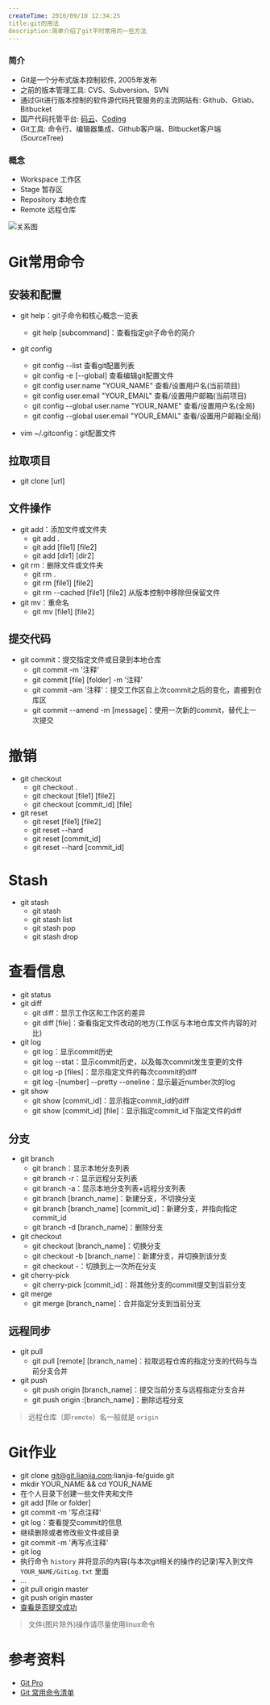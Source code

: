 ```yaml
---
createTime: 2016/09/10 12:34:25
title:git的用法
description:简单介绍了git平时常用的一些方法
---
```


### 简介

* Git是一个分布式版本控制软件, 2005年发布
* 之前的版本管理工具: CVS、Subversion、SVN
* 通过Git进行版本控制的软件源代码托管服务的主流网站有: Github、Gitlab、Bitbucket
* 国产代码托管平台: [码云](https://git.oschina.net/)、[Coding](https://coding.net/)
* Git工具: 命令行、编辑器集成、Github客户端、Bitbucket客户端(SourceTree)


### 概念

* Workspace 工作区
* Stage 暂存区
* Repository 本地仓库
* Remote 远程仓库

![关系图](http://oloqdvms7.bkt.clouddn.com/git.png)


# Git常用命令

## 安装和配置

* git help：git子命令和核心概念一览表
  * git help [subcommand]：查看指定git子命令的简介
* git config
  * git config --list 查看git配置列表
  * git config -e [--global] 查看编辑git配置文件
  * git config user.name "YOUR_NAME" 查看/设置用户名(当前项目)
  * git config user.email "YOUR_EMAIL" 查看/设置用户邮箱(当前项目)
  * git config --global user.name "YOUR_NAME" 查看/设置用户名(全局)
  * git config --global user.email "YOUR_EMAIL" 查看/设置用户邮箱(全局)

* vim ~/.gitconfig：git配置文件

## 拉取项目

* git clone [url]

## 文件操作

* git add：添加文件或文件夹
  * git add .
  * git add [file1] [file2]
  * git add [dir1] [dir2]
* git rm：删除文件或文件夹
  * git rm .
  * git rm [file1] [file2]
  * git rm --cached [file1] [file2] 从版本控制中移除但保留文件
* git mv：重命名
  * git mv [file1] [file2]

## 提交代码

* git commit：提交指定文件或目录到本地仓库
  * git commit -m '注释'
  * git commit [file] [folder] -m '注释'
  * git commit -am '注释'：提交工作区自上次commit之后的变化，直接到仓库区
  * git commit --amend -m [message]：使用一次新的commit，替代上一次提交

# 撤销

* git checkout
  * git checkout .
  * git checkout [file1] [file2]
  * git checkout [commit_id] [file]
* git reset
  * git reset [file1] [file2]
  * git reset --hard
  * git reset [commit_id]
  * git reset --hard [commit_id]

# Stash

* git stash
  * git stash
  * git stash list
  * git stash pop
  * git stash drop

# 查看信息

* git status
* git diff
  * git diff：显示工作区和工作区的差异
  * git diff [file]：查看指定文件改动的地方(工作区与本地仓库文件内容的对比)
* git log
  * git log：显示commit历史
  * git log --stat：显示commit历史，以及每次commit发生变更的文件
  * git log -p [files]：显示指定文件的每次commit的diff
  * git log -[number] --pretty --oneline：显示最近number次的log
* git show
  * git show [commit_id]：显示指定commit_id的diff
  * git show [commit_id] [file]：显示指定commit_id下指定文件的diff

## 分支

* git branch
  * git branch：显示本地分支列表
  * git branch -r：显示远程分支列表
  * git branch -a：显示本地分支列表+远程分支列表
  * git branch [branch_name]：新建分支，不切换分支
  * git branch [branch_name] [commit_id]：新建分支，并指向指定commit_id
  * git branch -d [branch_name]：删除分支
* git checkout
  * git checkout [branch_name]：切换分支
  * git checkout -b [branch_name]：新建分支，并切换到该分支
  * git checkout -：切换到上一次所在分支
* git cherry-pick
  * git cherry-pick [commit_id]：将其他分支的commit提交到当前分支
* git merge
  * git merge [branch_name]：合并指定分支到当前分支


## 远程同步

* git pull
  * git pull [remote] [branch_name]：拉取远程仓库的指定分支的代码与当前分支合并
* git push
  * git push origin [branch_name]：提交当前分支与远程指定分支合并
  * git push origin :[branch_name]：删除远程分支

> 远程仓库（即`remote`）名一般就是 `origin`

# Git作业

* git clone git@git.lianjia.com:lianjia-fe/guide.git
* mkdir YOUR_NAME && cd YOUR_NAME
* 在个人目录下创建一些文件夹和文件
* git add [file or folder]
* git commit -m '写点注释'
* git log：查看提交commit的信息
* 继续删除或者修改些文件或目录
* git commit -m '再写点注释'
* git log
* 执行命令 `history` 并将显示的内容(与本次git相关的操作的记录)写入到文件 `YOUR_NAME/GitLog.txt` 里面
* ...
* git pull origin master
* git push origin master
* [查看是否提交成功](http://git.lianjia.com/lianjia-fe/guide/commits/master)

> 文件(图片除外)操作请尽量使用linux命令

# 参考资料

* [Git Pro](https://git-scm.com/book/zh/v2)
* [Git 常用命令清单](http://www.ruanyifeng.com/blog/2015/12/git-cheat-sheet.html)